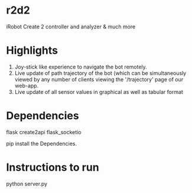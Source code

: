 # r2d2
iRobot Create 2 controller and analyzer &amp; much more

# Highlights
1. Joy-stick like experience to navigate the bot remotely.
2. Live update of path trajectory of the bot (which can be simultaneously viewed by any number of clients viewing the '/trajectory' page of our web-app.
3. Live update of all sensor values in graphical as well as tabular format

# Dependencies
flask
create2api
flask_socketio

pip install the Dependencies.

# Instructions to run
python server.py
